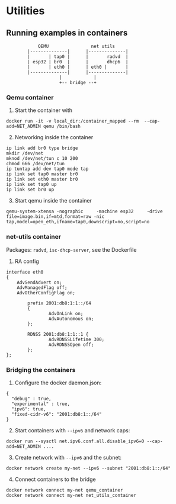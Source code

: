 # Utilities

## Running examples in containers

```
            QEMU                net utils
        |--------------|      |--------------|
        |       | tap0 |      |       radvd  |
        | esp32 | br0  |      |       dhcp6  |
        |       | eth0 |      | eth0 |       |
        |--------------|      |--------------|
                    |            |
                    +-- bridge --+
```

### Qemu container

1. Start the container with
```
docker run -it -v local_dir:/container_mapped --rm  --cap-add=NET_ADMIN qemu /bin/bash
```

2. Networking inside the container
```
ip link add br0 type bridge
mkdir /dev/net
mknod /dev/net/tun c 10 200
chmod 666 /dev/net/tun 
ip tuntap add dev tap0 mode tap
ip link set tap0 master br0
ip link set eth0 master br0
ip link set tap0 up
ip link set br0 up
```

3. Start qemu inside the container
```
qemu-system-xtensa -nographic     -machine esp32     -drive file=image.bin,if=mtd,format=raw -nic tap,model=open_eth,ifname=tap0,downscript=no,script=no
```

### net-utils container

Packages: `radvd`, `isc-dhcp-server`, see the Dockerfile

1. RA config
```
interface eth0
{
    AdvSendAdvert on;
    AdvManagedFlag off;
    AdvOtherConfigFlag on;

        prefix 2001:db8:1:1::/64
        {
                AdvOnLink on;
                AdvAutonomous on;
        };

        RDNSS 2001:db8:1:1::1 {
                AdvRDNSSLifetime 300;
                AdvRDNSSOpen off;
        };
};
```

### Bridging the containers

1. Configure the docker daemon.json:
```
{
  "debug" : true,
  "experimental" : true,
  "ipv6": true,
  "fixed-cidr-v6": "2001:db8:1::/64"
}
```

2. Start containers with `--ipv6` and network caps:
```
docker run --sysctl net.ipv6.conf.all.disable_ipv6=0 --cap-add=NET_ADMIN ....
```

3. Create network with `--ipv6` and the subnet:
```
docker network create my-net --ipv6 --subnet "2001:db8:1::/64"
```

4. Connect containers to the bridge
```
docker network connect my-net qemu_container
docker network connect my-net net_utils_container
```
